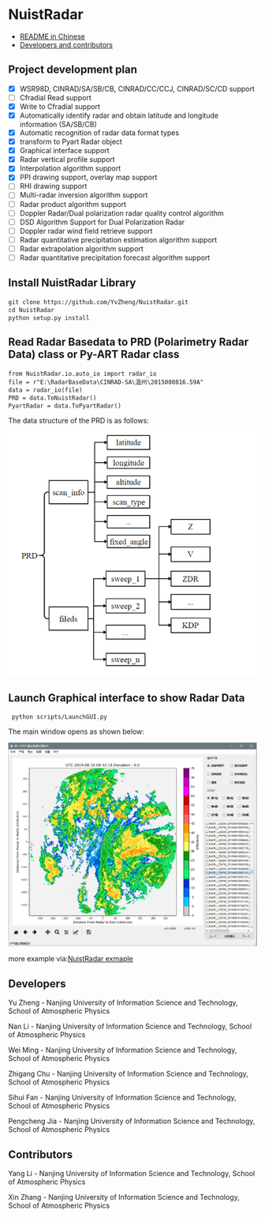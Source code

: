 # NuistRadar 

- [README in Chinese](README_CN.md)
- [Developers and contributors](CONTRIBUTORS.txt)

## Project development plan

- [x] WSR98D, CINRAD/SA/SB/CB, CINRAD/CC/CCJ, CINRAD/SC/CD support
- [ ] Cfradial Read support
- [x] Write to Cfradial support
- [x] Automatically identify radar and obtain latitude and longitude information (SA/SB/CB)
- [x] Automatic recognition of radar data format types
- [x] transform to Pyart Radar object
- [x] Graphical interface support
- [x] Radar vertical profile support
- [x] Interpolation algorithm support
- [x] PPI drawing support, overlay map support
- [ ] RHI drawing support
- [ ] Multi-radar inversion algorithm support
- [ ] Radar product algorithm support
- [ ] Doppler Radar/Dual polarization radar quality control algorithm
- [ ] DSD Algorithm Support for Dual Polarization Radar
- [ ] Doppler radar wind field retrieve support
- [ ] Radar quantitative precipitation estimation algorithm support
- [ ] Radar extrapolation algorithm support
- [ ] Radar quantitative precipitation forecast  algorithm support

## Install NuistRadar Library

```
git clone https://github.com/YvZheng/NuistRadar.git
cd NuistRadar
python setup.py install    
```

## Read Radar Basedata to PRD (Polarimetry Radar Data) class or Py-ART Radar class
```
from NuistRadar.io.auto_io import radar_io 
file = r"E:\RadarBaseData\CINRAD-SA\温州\2015080816.59A"
data = radar_io(file)
PRD = data.ToNuistRadar()
PyartRadar = data.ToPyartRadar()
```
The data structure of the PRD is as follows:

![avatar](./examples/PRD_class.png)

## Launch Graphical interface to show Radar Data

```
 python scripts/LaunchGUI.py
```

The main window opens as shown below:

![avatar](./examples/NuistRadar.png)

more example via:[NuistRadar exmaple](./notebooks/NuistRadar_example.ipynb)

Developers
----------

Yu Zheng - Nanjing University of Information Science and Technology, School of Atmospheric Physics

Nan Li - Nanjing University of Information Science and Technology, School of Atmospheric Physics

Wei Ming - Nanjing University of Information Science and Technology, School of Atmospheric Physics

Zhigang Chu - Nanjing University of Information Science and Technology, School of Atmospheric Physics

Sihui Fan - Nanjing University of Information Science and Technology, School of Atmospheric Physics

Pengcheng Jia - Nanjing University of Information Science and Technology, School of Atmospheric Physics

Contributors
------------

Yang Li - Nanjing University of Information Science and Technology, School of Atmospheric Physics

Xin Zhang  - Nanjing University of Information Science and Technology, School of Atmospheric Physics


